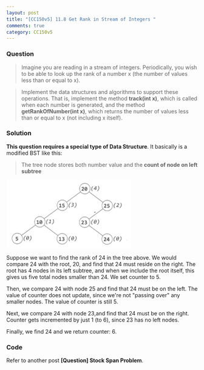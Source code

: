 ```yaml
---
layout: post
title: "[CC150v5] 11.8 Get Rank in Stream of Integers "
comments: true
category: CC150v5
---
```


### Question

> Imagine you are reading in a stream of integers. Periodically, you wish to be able to look up the rank of a number x (the number of values less than or equal to x).

> Implement the data structures and algorithms to support these operations. That is, implement the method **track(int x)**, which is called when each number is generated, and the method **getRankOfNumber(int x)**, which returns the number of values less than or equal to x (not including x itself).

### Solution

**This question requires a special type of Data Structure**. It basically is a modified BST like this:

> The tree node stores both number value and the **count of node on left subtree**

![](/images/get-rank-number-stream.png)

Suppose we want to find the rank of 24 in the tree above. We would compare 24 with the root, 20, and find that 24 must reside on the right. The root has 4 nodes in its left subtree, and when we include the root itself, this gives us five total nodes smaller than 24. We set counter to 5.

Then, we compare 24 with node 25 and find that 24 must be on the left. The value of counter does not update, since we're not "passing over" any smaller nodes. The value of counter is still 5.

Next, we compare 24 with node 23,and find that 24 must be on the right. Counter gets incremented by just 1 (to 6), since 23 has no left nodes.

Finally, we find 24 and we return counter: 6.

### Code

Refer to another post **[Question] Stock Span Problem**.

